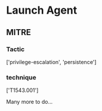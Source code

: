 # Launch Agent

## MITRE

### Tactic
['privilege-escalation', 'persistence']

### technique
['T1543.001']

Many more to do...
